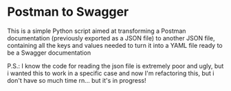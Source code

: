 # Postman to Swagger

This is a simple Python script aimed at transforming a Postman
documentation (previously exported as a JSON file) to another JSON file,
containing all the keys and values needed to turn it into a YAML file
ready to be a Swagger documentation

P.S.: I know the code for reading the json file is extremely poor and ugly, but i wanted this to work in a specific case and now I'm refactoring this, but i don't have so much time rn... but it's in progress!
